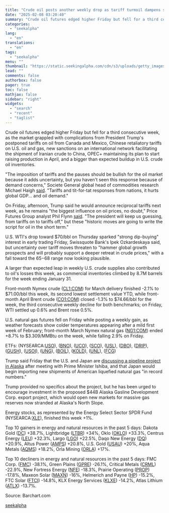 ```yaml
---
title: "Crude oil posts another weekly drop as tariff turmoil dampens sentiment"
date: "2025-02-08 03:20:40"
summary: "Crude oil futures edged higher Friday but fell for a third consecutive week, as the market grappled with complications from President Trump's postponed tariffs on oil from Canada and Mexico, Chinese retaliatory tariffs on U.S. oil and gas, new sanctions on an international network facilitating the shipment of Iranian crude..."
categories:
  - "seekalpha"
lang:
  - "en"
translations:
  - "en"
tags:
  - "seekalpha"
menu: ""
thumbnail: "https://static.seekingalpha.com/cdn/s3/uploads/getty_images/1213764535/image_1213764535.jpg"
lead: ""
comments: false
authorbox: false
pager: true
toc: false
mathjax: false
sidebar: "right"
widgets:
  - "search"
  - "recent"
  - "taglist"
---
```


Crude oil futures edged higher Friday but fell for a third consecutive week, as the market grappled with complications from President Trump's postponed tariffs on oil from Canada and Mexico, Chinese retaliatory tariffs on U.S. oil and gas, new sanctions on an international network facilitating the shipment of Iranian crude to China, OPEC+ maintaining its plan to start raising production in April, and a bigger than expected buildup in U.S. crude oil inventories.

"The imposition of tariffs and the pauses should be bullish for the oil market because it adds uncertainty, but you haven't seen this response because of demand concerns," Societe General global head of commodities research Michael Haigh [said](https://www.reuters.com/markets/commodities/oil-set-third-straight-weekly-drop-tariff-fears-2025-02-07/ "said"). "Tariffs and tit-for-tat responses from nations, it hurts global GDP... and oil demand."

On Friday, afternoon, Trump said he would announce reciprocal tariffs next week, as he remains "the biggest influence on oil prices, no doubt," Price Futures Group analyst Phil Flynn [said](https://www.morningstar.com/news/marketwatch/20250207256/crude-falls-for-the-week-as-trumps-historic-moves-write-the-script-for-oil-in-the-short-term "said"). "The president will keep us guessing, from tariffs on to tariffs off," but these "historic moves are going to write the script for oil in the short term."

U.S. WTI's drop toward $70/bbl on Thursday sparked "strong dip-buying" interest in early trading Friday, Swissquote Bank's Ipek Ozkardeskaya said, but uncertainty over tariff moves threaten to "hammer global growth prospects and will probably support a deeper retreat in crude prices," with a fall toward the $65-$68 range now looking plausible.

A larger than expected leap in weekly U.S. crude supplies also contributed to oil's losses this week, as commercial inventories climbed by 8.7M barrels for the week ending January 31.

Front-month Nymex crude ([CL1:COM](https://seekingalpha.com/symbol/CL1:COM "Crude Oil Futures")) for March delivery finished -2.1% to $71.00/bbl this week, its second lowest settlement value YTD, while front-month April Brent crude ([CO1:COM](https://seekingalpha.com/symbol/CO1:COM "Brent Futures")) closed -1.3% to $74.66/bbl for the week, the third consecutive weekly decline for both benchmarks; on Friday, WTI settled up 0.6% and Brent rose 0.5%.

U.S. natural gas futures fell on Friday while posting a weekly gain, as weather forecasts show colder temperatures appearing after a mild first week of February; front-month March Nymex natural gas ([NG1:COM](https://seekingalpha.com/symbol/NG1:COM "Natural Gas Futures")) ended +8.7% to $3.309/MMBtu on the week, while falling 2.9% on Friday.

ETFs: (NYSEARCA:[USO](https://seekingalpha.com/symbol/USO "United States Oil Fund, LP ETF")), ([BNO](https://seekingalpha.com/symbol/BNO "United States Brent Oil Fund, LP")), ([UCO](https://seekingalpha.com/symbol/UCO "ProShares Trust II - ProShares Ultra Bloomberg Crude Oil")), ([SCO](https://seekingalpha.com/symbol/SCO "ProShares UltraShort Bloomberg Crude Oil ETF")), ([USL](https://seekingalpha.com/symbol/USL "United States 12 Month Oil Fund, LP")), ([DBO](https://seekingalpha.com/symbol/DBO "Invesco DB Oil ETF")), ([DRIP](https://seekingalpha.com/symbol/DRIP "Direxion Daily S&P Oil & Gas Exp. & Prod. Bear 2x Shares ETF")), ([GUSH](https://seekingalpha.com/symbol/GUSH "Direxion Daily S&P Oil & Gas Exp. & Prod. Bull 2x Shares ETF")), ([USOI](https://seekingalpha.com/symbol/USOI "UBS AG ETRACS Crude Oil Shares Covered Call ETN")), ([UNG](https://seekingalpha.com/symbol/UNG "The United States Natural Gas ETF, LP")), ([BOIL](https://seekingalpha.com/symbol/BOIL "ProShares Trust II - ProShares Ultra Bloomberg Natural Gas")), ([KOLD](https://seekingalpha.com/symbol/KOLD "ProShares Trust II - ProShares UltraShort Bloomberg Natural Gas")), ([UNL](https://seekingalpha.com/symbol/UNL "United States 12 Month Natural Gas Fund, LP")), ([FCG](https://seekingalpha.com/symbol/FCG "First Trust Natural Gas ETF"))

Trump said Friday that the U.S. and Japan are [discussing a pipeline project in Alaska](https://www.bnnbloomberg.ca/business/international/2025/02/07/trump-says-he-discussed-lng-exports-with-japans-ishiba/ "discussing a pipeline project in Alaska") after meeting with Prime Minister Ishiba, and that Japan would begin importing new shipments of American liquefied natural gas "in record numbers."

Trump provided no specifics about the project, but he has been urged to encourage investment in the proposed $44B Alaska Gasline Development Corp. export project, which would open new markets for massive gas reserves now stranded at Alaska's North Slope.

Energy stocks, as represented by the Energy Select Sector SPDR Fund (NYSEARCA:[XLE](https://seekingalpha.com/symbol/XLE "The Energy Select Sector SPDR® Fund ETF")), finished this week +1%.

Top 10 gainers in energy and natural resources in the past 5 days: Dakota Gold ([DC](https://seekingalpha.com/symbol/DC "Dakota Gold Corp.")) +38.7%, Lightbridge ([LTBR](https://seekingalpha.com/symbol/LTBR "Lightbridge Corporation")) +34%, Oklo ([OKLO](https://seekingalpha.com/symbol/OKLO "Oklo Inc.")) +33.3%, Centrus Energy ([LEU](https://seekingalpha.com/symbol/LEU "Centrus Energy Corp.")) +32.3%, Largo ([LGO](https://seekingalpha.com/symbol/LGO "Largo Inc.")) +22.5%, Daqo New Energy ([DQ](https://seekingalpha.com/symbol/DQ "Daqo New Energy Corp.")) +20.9%, Altus Power ([AMPS](https://seekingalpha.com/symbol/AMPS "Altus Power, Inc.")) +20.8%, U.S. Gold ([USAU](https://seekingalpha.com/symbol/USAU "U.S. Gold Corp.")) +20%, Aqua Metals ([AQMS](https://seekingalpha.com/symbol/AQMS "Aqua Metals, Inc.")) +18.2%, Orla Mining ([ORLA](https://seekingalpha.com/symbol/ORLA "Orla Mining Ltd.")) +17%.

Top 10 decliners in energy and natural resources in the past 5 days: FMC Corp. ([FMC](https://seekingalpha.com/symbol/FMC "FMC Corporation")) -38.1%, Green Plains ([GPRE](https://seekingalpha.com/symbol/GPRE "Green Plains Inc.")) -26.1%, Critical Metals ([CRML](https://seekingalpha.com/symbol/CRML "Critical Metals Corp.")) -22.9%, New Fortress Energy ([NFE](https://seekingalpha.com/symbol/NFE "New Fortress Energy Inc.")) -18.3%, Prairie Operating ([PROP](https://seekingalpha.com/symbol/PROP "Prairie Operating Co.")) -17.8%, Maxeon Solar ([MAXN](https://seekingalpha.com/symbol/MAXN "Maxeon Solar Technologies, Ltd.")) -16%, Helmerich and Payne ([HP](https://seekingalpha.com/symbol/HP "Helmerich & Payne, Inc.")) -15.2%, FTC Solar ([FTCI](https://seekingalpha.com/symbol/FTCI "FTC Solar, Inc.")) -14.8%, KLX Energy Services ([KLXE](https://seekingalpha.com/symbol/KLXE "KLX Energy Services Holdings, Inc.")) -14.2%, Atlas Lithium ([ATLX](https://seekingalpha.com/symbol/ATLX "Atlas Lithium Corporation")) -13.7%.

Source: Barchart.com

[seekalpha](https://seekingalpha.com/news/4405354-crude-oil-posts-another-weekly-drop-as-tariff-turmoil-dampens-sentiment)
